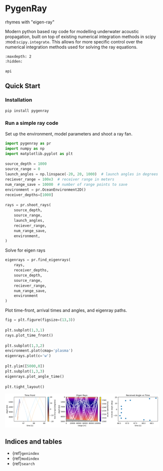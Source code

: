 # PygenRay
rhymes with "eigen-ray"

Modern python based ray code for modelling underwater acoustic propagation, built on top of existing numerical integration methods in scipy :mod:`scipy.integrate`. This allows for more specific control over the numerical integration methods used for solving the ray equations.

```{toctree}
:maxdepth: 2
:hidden:

api

```

## Quick Start

### Installation
```bash
pip install pygenray
```

### Run a simple ray code

Set up the environment, model parameters and shoot a ray fan.
```python
import pygenray as pr
import numpy as np
import matplotlib.pyplot as plt

source_depth = 1000
source_range = 0
launch_angles = np.linspace(-20, 20, 1000)  # launch angles in degrees
reciever_range = 100e3  # receiver range in meters
num_range_save = 10000  # number of range points to save
environment = pr.OceanEnvironment2D()
receiver_depths=[1000]

rays = pr.shoot_rays(
    source_depth,
    source_range,
    launch_angles,
    reciever_range,
    num_range_save,
    environment,
)
```

Solve for eigen rays
```python
eigenrays = pr.find_eigenrays(
    rays,
    receiver_depths,
    source_depth,
    source_range,
    reciever_range,
    num_range_save,
    environment
)
```

Plot time-front, arrival times and angles, and eigenray paths.
```python
fig = plt.figure(figsize=(13,3))

plt.subplot(1,3,1)
rays.plot_time_front()

plt.subplot(1,3,2)
environment.plot(cmap='plasma')
eigenrays.plot(c='w')

plt.ylim([5000,0])
plt.subplot(1,3,3)
eigenrays.plot_angle_time()

plt.tight_layout()
```

![img](../imgs/getting_started1.png)

## Indices and tables
- {ref}`genindex`
- {ref}`modindex`
- {ref}`search`

